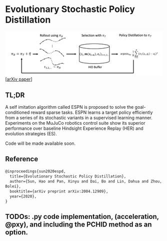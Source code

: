 # Evolutionary Stochastic Policy Distillation

![image](./docs/cover.png)
[[arXiv paper](https://arxiv.org/pdf/2004.12909.pdf)]

## TL;DR

A self imitation algorithm called ESPN is proposed to solve the goal-conditioned reward sparse tasks. ESPN learns a target policy efficiently from a series of its stochastic variants in a supervised learning manner. Experiments on the MuJuCo robotics control suite show its superior performance over baseline Hindsight Experience Replay (HER) and evolution strategies (ES).

Code will be made available soon.

## Reference
```
@inproceedings{sun2020espd,
  title={Evolutionary Stochastic Policy Distillation},
  author={Sun, Hao and Pan, Xinyu and Dai, Bo and Lin, Dahua and Zhou, Bolei},
  booktitle={arXiv preprint arXiv:2004.12909},
  year={2020},
}
```


## TODOs: .py code implementation, (acceleration, @pxy), and including the PCHID method as an option.

